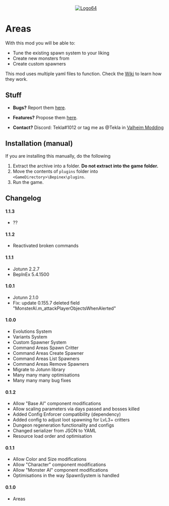 ‎<p align="center">[![Logo64](https://user-images.githubusercontent.com/23636548/135311233-240e15b7-73b1-4d2e-b37c-b0b527338504.png)](https://ko-fi.com/tekla)</p>

# Areas

With this mod you will be able to:

-   Tune the existing spawn system to your liking
-   Create new monsters from
-   Create custom spawners

This mod uses multiple yaml files to function. Check the [Wiki](https://github.com/T3kla/ValMods/wiki/Areas) to learn how they work.

## Stuff

-   **Bugs?** Report them [here](https://github.com/T3kla/ValMods/issues).

-   **Features?** Propose them [here](https://github.com/T3kla/ValMods/issues).

-   **Contact?** Discord: Tekla#1012 or tag me as @Tekla in [Valheim Modding](https://discord.gg/RBq2mzeu4z)

## Installation (manual)

If you are installing this manually, do the following

1. Extract the archive into a folder. **Do not extract into the game folder.**
2. Move the contents of `plugins` folder into `<GameDirectory>\Bepinex\plugins`.
3. Run the game.

## Changelog

#### 1.1.3

-   ??

#### 1.1.2

-   Reactivated broken commands

#### 1.1.1

-   Jotunn 2.2.7
-   BepInEx 5.4.1500

#### 1.0.1

-   Jotunn 2.1.0
-   Fix: update 0.155.7 deleted field "MonsterAI.m_attackPlayerObjectsWhenAlerted"

#### 1.0.0

-   Evolutions System
-   Variants System
-   Custom Spawner System
-   Command Areas Spawn Critter
-   Command Areas Create Spawner
-   Command Areas List Spawners
-   Command Areas Remove Spawners
-   Migrate to Jotunn library
-   Many many many optimisations
-   Many many many bug fixes

#### 0.1.2

-   Allow "Base AI" component modifications
-   Allow scaling parameters via days passed and bosses killed
-   Added Config Enforcer compatibility (dependency)
-   Added config to adjust loot spawning for LvL3+ critters
-   Dungeon regeneration functionality and configs
-   Changed serializer from JSON to YAML
-   Resource load order and optimisation

#### 0.1.1

-   Allow Color and Size modifications
-   Allow "Character" component modifications
-   Allow "Monster AI" component modifications
-   Optimisations in the way SpawnSystem is handled

#### 0.1.0

-   Areas
